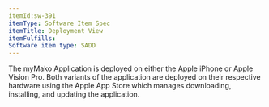 ```yaml
---
itemId:sw-391
itemType: Software Item Spec
itemTitle: Deployment View
itemFulfills: 
Software item type: SADD
---
```

The myMako Application is deployed on either the Apple iPhone or Apple Vision Pro. Both variants of the application are deployed on their respective hardware using the Apple App Store which manages downloading, installing, and updating the application.
 
 

 
 
 